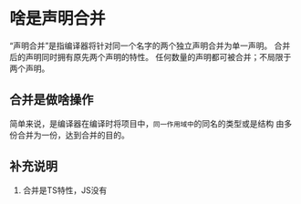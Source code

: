 # 啥是声明合并

“声明合并”是指编译器将针对同一个名字的两个独立声明合并为单一声明。 合并后的声明同时拥有原先两个声明的特性。 任何数量的声明都可被合并；不局限于两个声明。

## 合并是做啥操作

简单来说，是编译器在编译时将项目中，`同一作用域中`的同名的类型或是结构 由多份合并为一份，达到合并的目的。

## 补充说明

1. 合并是TS特性，JS没有
